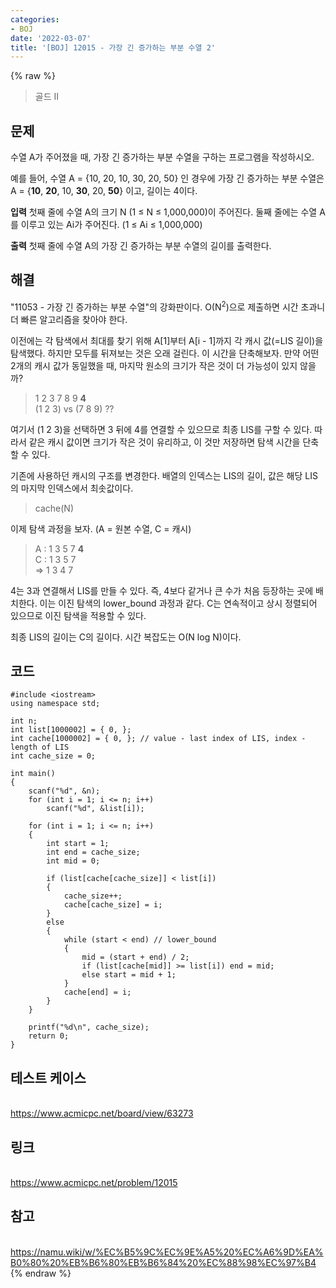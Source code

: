 ```yaml
---
categories:
- BOJ
date: '2022-03-07'
title: '[BOJ] 12015 - 가장 긴 증가하는 부분 수열 2'
---
```


{% raw %}
>골드 II

## 문제
수열 A가 주어졌을 때, 가장 긴 증가하는 부분 수열을 구하는 프로그램을 작성하시오.

예를 들어, 수열 A = {10, 20, 10, 30, 20, 50} 인 경우에 가장 긴 증가하는 부분 수열은 A = {**10**,  **20**, 10,  **30**, 20,  **50**} 이고, 길이는 4이다.

**입력**
첫째 줄에 수열 A의 크기 N (1 ≤ N ≤ 1,000,000)이 주어진다.
둘째 줄에는 수열 A를 이루고 있는 Ai가 주어진다. (1 ≤ Ai ≤ 1,000,000)

**출력**
첫째 줄에 수열 A의 가장 긴 증가하는 부분 수열의 길이를 출력한다.

##  해결
"11053 - 가장 긴 증가하는 부분 수열"의 강화판이다. O(N<sup>2</sup>)으로 제출하면 시간 초과니 더 빠른 알고리즘을 찾아야 한다.

이전에는 각 탐색에서 최대를 찾기 위해 A[1]부터 A[i - 1]까지 각 캐시 값(=LIS 길이)을 탐색했다. 하지만 모두를 뒤져보는 것은 오래 걸린다. 이 시간을 단축해보자. 만약 어떤 2개의 캐시 값가 동일했을 때, 마지막 원소의 크기가 작은 것이 더 가능성이 있지 않을까?

> 1 2 3 7 8 9 **4**<br>
> (1 2 3) vs (7 8 9) ??<br>

여기서 (1 2 3)을 선택하면 3 뒤에 4를 연결할 수 있으므로 최종 LIS를 구할 수 있다. 따라서 같은 캐시 값이면 크기가 작은 것이 유리하고, 이 것만 저장하면 탐색 시간을 단축할 수 있다.

기존에 사용하던 캐시의 구조를 변경한다. 배열의 인덱스는 LIS의 길이, 값은 해당 LIS의 마지막 인덱스에서 최솟값이다.
> cache(N)<br>

이제 탐색 과정을 보자. (A = 원본 수열, C = 캐시)
> A : 1 3 5 7 **4** <br>
> C : 1 3 5 7<br>
> => 1 3 4 7<br>

4는 3과 연결해서 LIS를 만들 수 있다. 즉, 4보다 같거나 큰 수가 처음 등장하는 곳에 배치한다. 이는 이진 탐색의 lower_bound 과정과 같다. C는 연속적이고 상시 정렬되어 있으므로 이진 탐색을 적용할 수 있다.

최종 LIS의 길이는 C의 길이다. 시간 복잡도는 O(N log N)이다.

## 코드
```
#include <iostream>
using namespace std;

int n;
int list[1000002] = { 0, };
int cache[1000002] = { 0, }; // value - last index of LIS, index - length of LIS 
int cache_size = 0;

int main()
{
	scanf("%d", &n);
	for (int i = 1; i <= n; i++)
		scanf("%d", &list[i]);

	for (int i = 1; i <= n; i++)
	{
		int start = 1;
		int end = cache_size;
		int mid = 0;

		if (list[cache[cache_size]] < list[i])
		{
			cache_size++;
			cache[cache_size] = i;
		}
		else
		{
			while (start < end) // lower_bound
			{
				mid = (start + end) / 2;
				if (list[cache[mid]] >= list[i]) end = mid;
				else start = mid + 1;
			}
			cache[end] = i;
		}
	}

	printf("%d\n", cache_size);
	return 0;
}
```

## 테스트 케이스
<br>https://www.acmicpc.net/board/view/63273

## 링크
<br>https://www.acmicpc.net/problem/12015

## 참고
<br>https://namu.wiki/w/%EC%B5%9C%EC%9E%A5%20%EC%A6%9D%EA%B0%80%20%EB%B6%80%EB%B6%84%20%EC%88%98%EC%97%B4
{% endraw %}